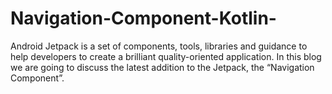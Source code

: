 # Navigation-Component-Kotlin-
Android Jetpack is a set of components, tools, libraries and guidance to help developers to create a brilliant quality-oriented application. In this blog we are going to discuss the latest addition to the Jetpack, the “Navigation Component”.
